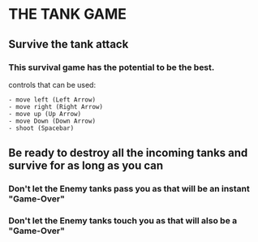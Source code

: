 # THE TANK GAME

## Survive the tank attack

### This survival game has the potential to be the best.


controls that can be used:

    - move left (Left Arrow)
    - move right (Right Arrow)
    - move up (Up Arrow)
    - move Down (Down Arrow)
    - shoot (Spacebar)

## Be ready to destroy all the incoming tanks and survive for as long as you can

### Don't let the Enemy tanks pass you as that will be an instant "Game-Over"
### Don't let the Enemy tanks touch you as that will also be a "Game-Over"
